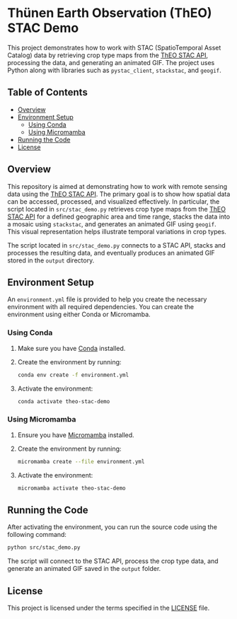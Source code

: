 # Thünen Earth Observation (ThEO) STAC Demo

This project demonstrates how to work with STAC (SpatioTemporal Asset Catalog) data by retrieving crop type maps from the [ThEO STAC API](https://eodata.thuenen.de), processing the data, and generating an animated GIF. The project uses Python along with libraries such as `pystac_client`, `stackstac`, and `geogif`.

## Table of Contents

- [Overview](#overview)
- [Environment Setup](#environment-setup)
  - [Using Conda](#using-conda)
  - [Using Micromamba](#using-micromamba)
- [Running the Code](#running-the-code)
- [License](#license)

## Overview

This repository is aimed at demonstrating how to work with remote sensing data using the [ThEO STAC API](https://eodata.thuenen.de). The primary goal is to show how spatial data can be accessed, processed, and visualized effectively. In particular, the script located in `src/stac_demo.py` retrieves crop type maps from the [ThEO STAC API](https://eodata.thuenen.de) for a defined geographic area and time range, stacks the data into a mosaic using `stackstac`, and generates an animated GIF using `geogif`. This visual representation helps illustrate temporal variations in crop types.

The script located in `src/stac_demo.py` connects to a STAC API, stacks and processes the resulting data, and eventually produces an animated GIF stored in the `output` directory.

## Environment Setup

An `environment.yml` file is provided to help you create the necessary environment with all required dependencies. You can create the environment using either Conda or Micromamba.

### Using Conda

1. Make sure you have [Conda](https://docs.conda.io/projects/conda/en/latest/user-guide/install/) installed.
2. Create the environment by running:

   ```bash
   conda env create -f environment.yml
   ```

3. Activate the environment:

   ```bash
   conda activate theo-stac-demo
   ```

### Using Micromamba

1. Ensure you have [Micromamba](https://mamba.readthedocs.io/en/latest/installation.html) installed.
2. Create the environment by running:

   ```bash
   micromamba create --file environment.yml
   ```

3. Activate the environment:

   ```bash
   micromamba activate theo-stac-demo
   ```

## Running the Code

After activating the environment, you can run the source code using the following command:

```bash
python src/stac_demo.py
```

The script will connect to the STAC API, process the crop type data, and generate an animated GIF saved in the `output` folder.

## License

This project is licensed under the terms specified in the [LICENSE](LICENSE) file.